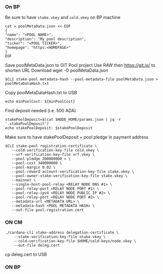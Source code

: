 ### On BP

Be sure to have ```stake.vkey``` and ```cold.vkey``` on BP machine

```
cat > poolMetaData.json << EOF
{
"name": "<POOL NAME>",
"description": "My pool description",
"ticker": "<POOL TICKER>",
"homepage": "https:<HOMEPAGE>"
}
EOF
```

Save poolMetaData.json to GIT Pool project 
Use RAW then https://git.io/ to shorten URL
Download
wget -O poolMetaData.json <your git.io link>

 ```
$CLI stake-pool metadata-hash --pool-metadata-file poolMetaData.json > poolMetaDataHash.txt
```
Copy poolMetaDataHash.txt to USB

```minPoolCost=$(cat params.json | jq -r .minPoolCost)
echo minPoolCost: ${minPoolCost}
```
Find deposit needed (i.e. 500 ADA)

```
stakePoolDeposit=$(cat $NODE_HOME/params.json | jq -r '.stakePoolDeposit')
echo stakePoolDeposit: $stakePoolDeposit
```

Make sure to have stakePoolDeposit + pool pledge in payment address 
 

 ```
$CLI stake-pool registration-certificate \
    --cold-verification-key-file cold.vkey \
    --vrf-verification-key-file vrf.vkey \
    --pool-pledge 200000000 > \
    --pool-cost 340000000 \
    --pool-margin 0.02 \
    --pool-reward-account-verification-key-file stake.vkey \
    --pool-owner-stake-verification-key-file stake.vkey \
    --mainnet \
    --single-host-pool-relay <RELAY NODE DNS #1> \
    --pool-relay-port <RELAY NODE PORT #1> \
    --pool-relay-ipv4 <RELAY NODE PUBLIC IP #2> \
    --pool-relay-port <RELAY NODE PORT #2> \
    --metadata-url <METADATA URL> \
    --metadata-hash <POOL METADATA HASH> \
    --out-file pool-registration.cert

 ```
 
### ON CM

```
./cardano-cli stake-address delegation-certificate \
    --stake-verification-key-file stake.vkey \
    --cold-verification-key-file $HOME/cold-keys/node.vkey \
    --out-file deleg.cert

 ```
cp deleg.cert to USB
 
### ON BP
